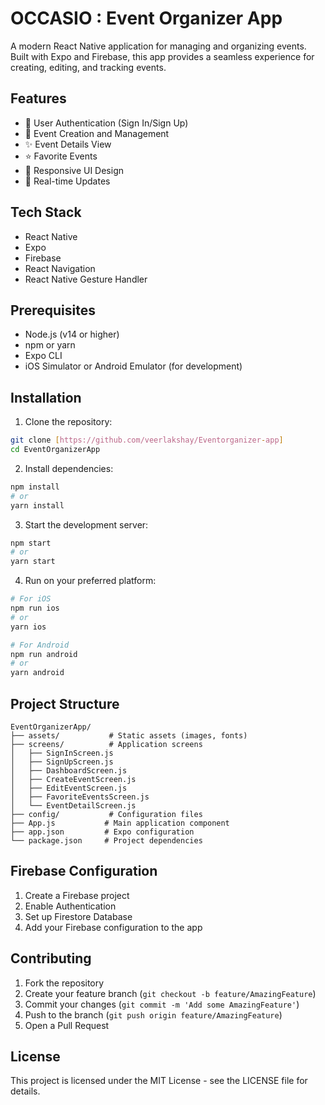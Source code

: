 # OCCASIO : Event Organizer App

A modern React Native application for managing and organizing events. Built with Expo and Firebase, this app provides a seamless experience for creating, editing, and tracking events.

## Features

- 🔐 User Authentication (Sign In/Sign Up)
- 📅 Event Creation and Management
- ✨ Event Details View
- ⭐ Favorite Events
- 📱 Responsive UI Design
- 🔄 Real-time Updates

## Tech Stack

- React Native
- Expo
- Firebase
- React Navigation
- React Native Gesture Handler

## Prerequisites

- Node.js (v14 or higher)
- npm or yarn
- Expo CLI
- iOS Simulator or Android Emulator (for development)

## Installation

1. Clone the repository:
```bash
git clone [https://github.com/veerlakshay/Eventorganizer-app]
cd EventOrganizerApp
```

2. Install dependencies:
```bash
npm install
# or
yarn install
```

3. Start the development server:
```bash
npm start
# or
yarn start
```

4. Run on your preferred platform:
```bash
# For iOS
npm run ios
# or
yarn ios

# For Android
npm run android
# or
yarn android
```

## Project Structure

```
EventOrganizerApp/
├── assets/           # Static assets (images, fonts)
├── screens/          # Application screens
│   ├── SignInScreen.js
│   ├── SignUpScreen.js
│   ├── DashboardScreen.js
│   ├── CreateEventScreen.js
│   ├── EditEventScreen.js
│   ├── FavoriteEventsScreen.js
│   └── EventDetailScreen.js
├── config/           # Configuration files
├── App.js           # Main application component
├── app.json         # Expo configuration
└── package.json     # Project dependencies
```

## Firebase Configuration

1. Create a Firebase project
2. Enable Authentication
3. Set up Firestore Database
4. Add your Firebase configuration to the app

## Contributing

1. Fork the repository
2. Create your feature branch (`git checkout -b feature/AmazingFeature`)
3. Commit your changes (`git commit -m 'Add some AmazingFeature'`)
4. Push to the branch (`git push origin feature/AmazingFeature`)
5. Open a Pull Request

## License

This project is licensed under the MIT License - see the LICENSE file for details.
